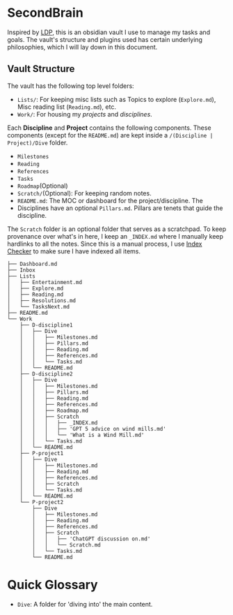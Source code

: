 # SecondBrain
Inspired by [LDP](https://youtu.be/XTwDhiDGk50?si=-96yj4ElEUdxGF_n), this is an obsidian vault I use to manage my tasks and goals. The vault's structure and plugins used has certain underlying philosophies, which I will lay down in this document.
## Vault Structure
The vault has the following top level folders:
- `Lists/`: For keeping misc lists such as Topics to explore (`Explore.md`), Misc reading list (`Reading.md`), etc.
- `Work/`: For housing my *projects* and *disciplines*.

Each **Discipline** and **Project** contains the following components. These components (except for the `README.md`) are kept inside a `/(Discipline | Project)/Dive` folder.
- `Milestones`
- `Reading`
- `References`
- `Tasks`
- `Roadmap`(Optional)
- `Scratch/`(Optional): For keeping random notes.
- `README.md`: The MOC or dashboard for the project/discipline. The 
- Disciplines have an optional `Pillars.md`. Pillars are tenets that guide the discipline.

The `Scratch` folder is an optional folder that serves as a scratchpad. To keep provenance over what's in here, I keep an  `_INDEX.md` where I manually keep hardlinks to all the notes. Since this is a manual process, I use [Index Checker](https://forum.obsidian.md/t/plugin-index-checker-unopinionated-moc-index-maintainer-canvas-index-support/79032/1) to make sure I have indexed all items.


```
├── Dashboard.md
├── Inbox
├── Lists
│   ├── Entertainment.md
│   ├── Explore.md
│   ├── Reading.md
│   ├── Resolutions.md
│   └── TasksNext.md
├── README.md
└── Work
    ├── D-discipline1
    │   ├── Dive
    │   │   ├── Milestones.md
    │   │   ├── Pillars.md
    │   │   ├── Reading.md
    │   │   ├── References.md
    │   │   └── Tasks.md
    │   └── README.md
    ├── D-discipline2
    │   ├── Dive
    │   │   ├── Milestones.md
    │   │   ├── Pillars.md
    │   │   ├── Reading.md
    │   │   ├── References.md
    │   │   ├── Roadmap.md
    │   │   ├── Scratch
    │   │   │   ├── _INDEX.md
    │   │   │   ├── 'GPT 5 advice on wind mills.md'
    │   │   │   └── 'What is a Wind Mill.md'
    │   │   └── Tasks.md
    │   └── README.md
    ├── P-project1
    │   ├── Dive
    │   │   ├── Milestones.md
    │   │   ├── Reading.md
    │   │   ├── References.md
    │   │   ├── Scratch
    │   │   └── Tasks.md
    │   └── README.md
    └── P-project2
        ├── Dive
        │   ├── Milestones.md
        │   ├── Reading.md
        │   ├── References.md
        │   ├── Scratch
        │   │   ├── 'ChatGPT discussion on.md'
        │   │   └── Scratch.md
        │   └── Tasks.md
        └── README.md
```
# Quick Glossary
- `Dive`: A folder for 'diving into' the main content. 